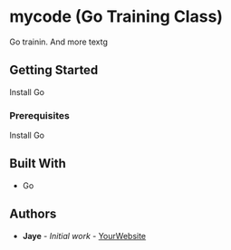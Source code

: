 # mycode (Go Training Class)

Go trainin. And more textg

## Getting Started

Install Go

### Prerequisites

Install Go

## Built With

* Go

## Authors

* **Jaye** - *Initial work* - [YourWebsite](https://example.com/)
